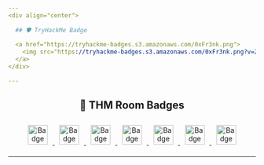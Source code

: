 ```yaml
---
<div align="center">
  
  ## 🛡️ TryHackMe Badge
  
  <a href="https://tryhackme-badges.s3.amazonaws.com/0xFr3nk.png">
    <img src="https://tryhackme-badges.s3.amazonaws.com/0xFr3nk.png?v=2" alt="TryHackMe Badge di 0xFr3nk" style="border: 0;" />
  </a>
</div>

---
```

<div align="center">

  ## 🏅 THM Room Badges

</div>

<p align="center">
  <a href="https://assets.tryhackme.com/room-badges/edf574a9fc2719ecf3abfafa5fb53d89.png">
    <img src="https://assets.tryhackme.com/img/badges/networkfundamentals.svg" alt="Badge Networking Nerd" width="40" style="margin: 10px; border: 0;"/>
  </a>
  
  <a href="https://assets.tryhackme.com/room-badges/73c23cf1c9ecd8277cae9256b3d0a7ec.png">
    <img src="https://assets.tryhackme.com/img/badges/webbed.svg" alt="Badge Webbed" width="40" style="margin: 10px; border: 0;"/>
  </a>

  <a href="https://assets.tryhackme.com/room-badges/bcde64f41e425a4ffc15f6cab4c5b7ad.png">
    <img src="https://assets.tryhackme.com/img/badges/howthewebworks.svg" alt="Badge World Wide Web" width="40" style="margin: 10px; border: 0;"/>
  </a>

  <a href="https://assets.tryhackme.com/room-badges/e9a1f8442f282ea6ca86ead210150c62.png">
    <img src="https://assets.tryhackme.com/img/badges/linux.svg" alt="Badge cat linux.txt" width="40" style="margin: 10px; border: 0;"/>
  </a>

  <a href="https://assets.tryhackme.com/room-badges/13459cada1bfb30e0ccf9051a7a745e3.png">
    <img src="https://assets.tryhackme.com/img/badges/streak7.svg" alt="Badge 7 Day Streak" width="40" style="margin: 10px; border: 0;"/>
  </a>

  <a href="https://assets.tryhackme.com/room-badges/37d42beb92697a0ba87baea699f98005.png">
    <img src="https://assets.tryhackme.com/img/badges/metasploit.svg" alt="Badge Metasploitable" width="40" style="margin: 10px; border: 0;"/>
  </a>

  <a href="https://assets.tryhackme.com/room-badges/98c2ad830d9f2ff975712894746cd4b5.png">
    <img src="https://assets.tryhackme.com/img/badges/blue.svg" alt="Badge Blue" width="40" style="margin: 10px; border: 0;"/>
  </a>
</p>

---
<!--
## 📜 THM Certifications

### 🧠 Pre-Security

<p align="left">
  <a href="https://tryhackme-certificates.s3-eu-west-1.amazonaws.com/THM-VSPWI1JDVU.pdf">
    <img src="https://github.com/francesco-rinald1/My-Certification-Journey/blob/main/THM-Certificates/THM-PreSecurity.png" alt="Certificato Pre-Security" width="300" style="margin: 10px; border: 0;"/>
  </a>
</p>

---
-->

